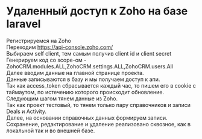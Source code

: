 # Удаленный доступ к Zoho на базе laravel
 Регистрируемся на Zoho</br>
 Переходим https://api-console.zoho.com/</br>
 Выбираем self client, тем самым получив client id и client secret</br>
 Генерируем код со scope-ом - ZohoCRM.modules.ALL,ZohoCRM.settings.ALL,ZohoCRM.users.All </br>
 Далее вводим данные на главной странице проекта. </br>
 Данные записываются в базу и мы получаем доступ к апи.</br>
 Так как access_token сбрасывается каждый час, то пишем его в cookie с таймаутом, по истечению которого происходит обновление.</br>
 Следующим шагом тянем данные из Zoho. </br>
 Так как проект тестовый, то тянем только пару справочников и записи Deals и Activity.</br>
 Далее, на основании справочных данных формируем записи. </br>
 Сохранение, редактирование и удаление реализовано сквозное, как в локальной так и во внешней базе. </br>

